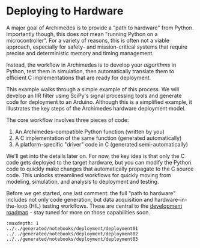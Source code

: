 # Deploying to Hardware

A major goal of Archimedes is to provide a "path to hardware" from Python.  Importantly though, this does _not_ mean "running Python on a microcontroller".  For a variety of reasons, this is often not a viable approach, especially for safety- and mission-critical systems that require precise and deterministic memory and timing management.

Instead, the workflow in Archimedes is to develop your _algorithms_ in Python, test them in simulation, then automatically translate them to efficient C implementations that are ready for deployment.

This example walks through a simple example of this process.  We will develop an IIR filter using SciPy's signal processing tools and generate code for deployment to an Arduino.  Although this is a simplified example, it illustrates the key steps of the Archimedes hardware deployment model.

The core workflow involves three pieces of code:

1. An Archimedes-compatible Python function (written by you)
2. A C implementation of the same function (generated automatically)
3. A platform-specific "driver" code in C (generated semi-automatically)

We'll get into the details later on.  For now, the key idea is that only the C code gets deployed to the target hardware, but you can modify the Python code to quickly make changes that automatically propagate to the C source code. This unlocks streamlined workflows for quickly moving from modeling, simulation, and analysis to deployment and testing.

Before we get started, one last comment: the full "path to hardware" includes not only code generation, but data acquisition and hardware-in-the-loop (HIL) testing workflows.  These are central to the [development roadmap](../../roadmap.md) - stay tuned for more on those capabilities soon.


```{toctree}
:maxdepth: 1
../../generated/notebooks/deployment/deployment01
../../generated/notebooks/deployment/deployment02
../../generated/notebooks/deployment/deployment03
   
```